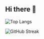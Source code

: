 ## Hi there 👋

![Top Langs](https://github-readme-stats.vercel.app/api/top-langs/?username=TheOldestBrother&layout=compact&theme=calm_pink)

![GitHub Streak](https://github-readme-streak-stats.herokuapp.com/?user=TheOldestBrother)

<!--
**TheOldestBrother/TheOldestBrother** is a ✨ _special_ ✨ repository because its `README.md` (this file) appears on your GitHub profile.

Here are some ideas to get you started:

- 🔭 I’m currently working on ...
- 🌱 I’m currently learning ...
- 👯 I’m looking to collaborate on ...
- 🤔 I’m looking for help with ...
- 💬 Ask me about ...
- 📫 How to reach me: ...
- 😄 Pronouns: ...
- ⚡ Fun fact: ...
-->
